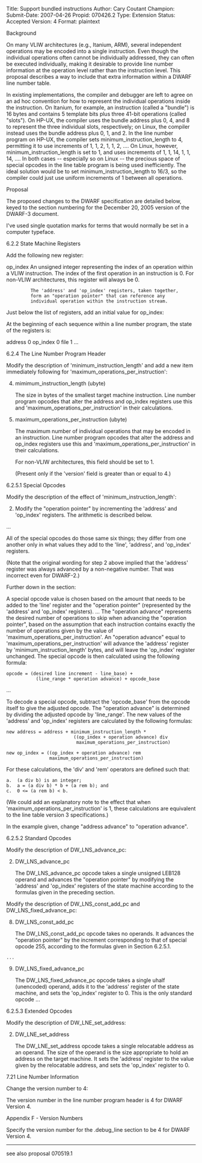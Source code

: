 Title:       Support bundled instructions
Author:      Cary Coutant
Champion:    
Submit-Date: 2007-04-26
Propid:      070426.2
Type:        Extension
Status:      Accepted
Version:     4
Format:      plaintext

Background

On many VLIW architectures (e.g., Itanium, ARM), several independent
operations may be encoded into a single instruction. Even though the
individual operations often cannot be individually addressed, they can
often be executed individually, making it desirable to provide line
number information at the operation level rather than the instruction
level. This proposal describes a way to include that extra information
within a DWARF line number table.

In existing implementations, the compiler and debugger are left to
agree on an ad hoc convention for how to represent the individual
operations inside the instruction. On Itanium, for example, an
instruction (called a "bundle") is 16 bytes and contains 5 template
bits plus three 41-bit operations (called "slots"). On HP-UX, the
compiler uses the bundle address plus 0, 4, and 8 to represent the
three individual slots, respectively; on Linux, the compiler instead
uses the bundle address plus 0, 1, and 2. In the line number program
on HP-UX, the compiler sets minimum_instruction_length to 4,
permitting it to use increments of 1, 1, 2, 1, 1, 2, .... On Linux,
however, minimum_instruction_length is set to 1, and uses increments
of 1, 1, 14, 1, 1, 14, .... In both cases -- especially so on Linux --
the precious space of special opcodes in the line table program is
being used inefficiently. The ideal solution would be to set
minimum_instruction_length to 16/3, so the compiler could just use
uniform increments of 1 between all operations.

Proposal

The proposed changes to the DWARF specification are detailed below,
keyed to the section numbering for the December 20, 2005 version of
the DWARF-3 document.

I've used single quotation marks for terms that would normally be set
in a computer typeface.


6.2.2  State Machine Registers

Add the following new register:

  op_index   An unsigned integer representing the index of an operation
             within a VLIW instruction. The index of the first operation
             in an instruction is 0. For non-VLIW architectures, this
             register will always be 0.

             The 'address' and 'op_index' registers, taken together,
             form an "operation pointer" that can reference any
             individual operation within the instruction stream.

Just below the list of registers, add an initial value for op_index:

  At the beginning of each sequence within a line number program, the
state of the registers is:

  address        0
  op_index       0
  file           1
  ...


6.2.4  The Line Number Program Header

Modify the description of 'minimum_instruction_length' and add a new
item immediately following for 'maximum_operations_per_instruction':

  4. mimimum_instruction_length (ubyte)

     The size in bytes of the smallest target machine instruction. Line
     number program opcodes that alter the address and op_index registers
     use this and 'maximum_operations_per_instruction' in their
     calculations.

  5. maximum_operations_per_instruction (ubyte)

     The maximum number of individual operations that may be encoded in an
     instruction. Line number program opcodes that alter the address and
     op_index registers use this and 'maximum_operations_per_instruction'
     in their calculations.

     For non-VLIW architectures, this field should be set to 1.

     (Present only if the 'version' field is greater than or equal to 4.)


6.2.5.1  Special Opcodes

Modify the description of the effect of 'minimum_instruction_length':

  2. Modify the "operation pointer" by incrementing the 'address' and
     'op_index' registers. The arithmetic is described below.

  ...

  All of the special opcodes do those same six things; they differ from
  one another only in what values they add to the 'line', 'address', and
  'op_index' registers.

(Note that the original wording for step 2 above implied that the
'address' register was always advanced by a non-negative number. That
was incorrect even for DWARF-2.)

Further down in the section:

  A special opcode value is chosen based on the amount that needs to be
  added to the 'line' register and the "operation pointer" (represented
  by the 'address' and 'op_index' registers). ... The "operation advance"
  represents the desired number of operations to skip when advancing the
  "operation pointer", based on the assumption that each instruction
  contains exactly the number of operations given by the value of
  'maximum_operations_per_instruction'. An "operation advance" equal to
  'maximum_operations_per_instruction' will advance the 'address'
  register by 'minimum_instruction_length' bytes, and will leave the
  'op_index' register unchanged. The special opcode is then calculated
  using the following formula:

    opcode = (desired line increment - line_base) +
               (line_range * operation advance) + opcode_base

  ...

  To decode a special opcode, subtract the 'opcode_base' from the opcode
  itself to give the adjusted opcode. The "operation advance" is
  determined by dividing the adjusted opcode by 'line_range'. The new
  values of the 'address' and 'op_index' registers are calculated by
  the following formulas:

    new address = address + minimum_instruction_length *
                             ((op_index + operation advance) div
                              maximum_operations_per_instruction)

    new op_index = ((op_index + operation advance) rem
                    maximum_operations_per_instruction)

  For these calculations, the 'div' and 'rem' operators are defined such
  that:

    a.  (a div b) is an integer;
    b.  a = (a div b) * b + (a rem b); and
    c.  0 <= (a rem b) < b.

(We could add an explanatory note to the effect that when
'maximum_operations_per_instruction' is 1, these calculations are
equivalent to the line table version 3 specifications.)

In the example given, change "address advance" to "operation advance".


6.2.5.2  Standard Opcodes

Modify the description of DW_LNS_advance_pc:

  2. DW_LNS_advance_pc

     The DW_LNS_advance_pc opcode takes a single unsigned LEB128 operand
     and advances the "operation pointer" by modifying the 'address' and
     'op_index' registers of the state machine according to the formulas
     given in the preceding section.

Modify the description of DW_LNS_const_add_pc and DW_LNS_fixed_advance_pc:

  8. DW_LNS_const_add_pc

     The DW_LNS_const_add_pc opcode takes no operands. It advances the
     "operation pointer" by the increment corresponding to that of special
     opcode 255, according to the formulas given in Section 6.2.5.1.

    ...

  9. DW_LNS_fixed_advance_pc

     The DW_LNS_fixed_advance_pc opcode takes a single uhalf (unencoded)
     operand, adds it to the 'address' register of the state machine, and
     sets the 'op_index' register to 0. This is the only standard opcode
     ...


6.2.5.3  Extended Opcodes

Modify the description of DW_LNE_set_address:

  2. DW_LNE_set_address

     The DW_LNE_set_address opcode takes a single relocatable address as
     an operand. The size of the operand is the size appropriate to hold
     an address on the target machine. It sets the 'address' register to
     the value given by the relocatable address, and sets the 'op_index'
     register to 0.


7.21  Line Number Information

Change the version number to 4:

  The version number in the line number program header is 4 for DWARF
  Version 4.


Appendix F - Version Numbers

Specify the version number for the .debug_line section to be 4 for
DWARF Version 4.

-----------------
see also proposal 070519.1
